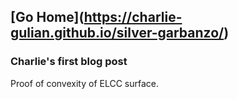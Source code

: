## **[Go Home]**(https://charlie-gulian.github.io/silver-garbanzo/)

### Charlie's first blog post

Proof of convexity of ELCC surface.
